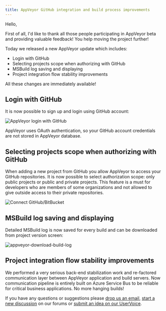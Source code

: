 ```yaml
---
title: AppVeyor GitHub integration and build process improvements
---
```


Hello,

First of all, I'd like to thank all those people participating in AppVeyor beta and providing
valuable feedback! You help moving the project further!

Today we released a new AppVeyor update which includes:

* Login with GitHub
* Selecting projects scope when authorizing with GitHub
* MSBuild log saving and displaying
* Project integration flow stability improvements

All these changes are immediately available!

## Login with GitHub

It is now possible to sign up and login using GitHub account:

![AppVeyor login with GitHub](/assets/img/posts/github-integration/appveyor-login-with-github1.png)

AppVeyor uses OAuth authentication, so your GitHub account credentials are not stored
in AppVeyor database.

## Selecting projects scope when authorizing with GitHub

When adding a new project from GitHub you allow AppVeyor to access your GitHub repositories.
It is now possible to select authorization scope: only public projects or public and private
projects. This feature is a must for developers who are members of some organizations and not
allowed to give outside access to their private repositories.

![Connect GitHub/BitBucket](/assets/img/posts/github-integration/tour-connect-github-bitbucket.png)

## MSBuild log saving and displaying

Detailed MSBuild log is now saved for every build and can be downloaded from project version screen:

![appveyor-download-build-log](/assets/img/posts/github-integration/appveyor-download-build-log1.png)

## Project integration flow stability improvements

We performed a very serious back-end stabilization work and re-factored communication layer between
AppVeyor application and build servers. Now communication pipeline is entirely built on Azure Service
Bus to be reliable for critical business applications. No more hanging builds!

If you have any questions or suggestions please [drop us an email](mailto:team@appveyor.com),
[start a new discussion](http://help.appveyor.com/discussions) on our forums or
[submit an idea on our UserVoice](https://appveyor.uservoice.com/).
